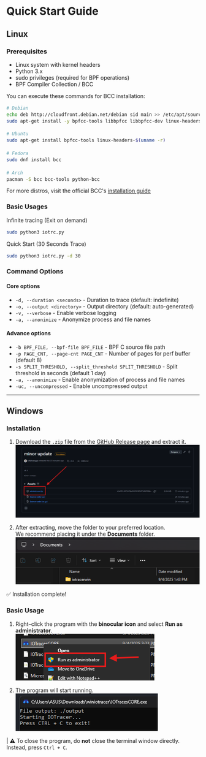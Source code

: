 # Quick Start Guide

## Linux
### Prerequisites
- Linux system with kernel headers
- Python 3.x
- sudo privileges (required for BPF operations)
- BPF Compiler Collection / BCC

You can execute these commands for BCC installation:
```bash
# Debian
echo deb http://cloudfront.debian.net/debian sid main >> /etc/apt/sources.list
sudo apt-get install -y bpfcc-tools libbpfcc libbpfcc-dev linux-headers-$(uname -r)

# Ubuntu
sudo apt-get install bpfcc-tools linux-headers-$(uname -r)

# Fedora
sudo dnf install bcc

# Arch
pacman -S bcc bcc-tools python-bcc
```

For more distros, visit the official BCC's [installation guide](https://github.com/iovisor/bcc/blob/master/INSTALL.md)

### Basic Usages

Infinite tracing (Exit on demand)
```bash
sudo python3 iotrc.py 
```

Quick Start (30 Seconds Trace)
```bash
sudo python3 iotrc.py -d 30
```

### Command Options
#### Core options
- `-d, --duration <seconds>` - Duration to trace (default: indefinite)
- `-o, --output <directory>` - Output directory (default: auto-generated)
- `-v, --verbose` - Enable verbose logging
- `-a, --anonimize` - Anonymize process and file names 

#### Advance options
- `-b BPF_FILE, --bpf-file BPF_FILE` - BPF C source file path
-  `-p PAGE_CNT, --page-cnt PAGE_CNT` - Number of pages for perf buffer (default 8)
-  `-s SPLIT_THRESHOLD, --split_threshold SPLIT_THRESHOLD` - Split threshold in seconds (default 1 day)
-  `-a, --anonimize` - Enable anonymization of process and file names
- `-uc, --uncompressed` - Enable uncompressed output

---

## Windows

### Installation
1. Download the `.zip` file from the [GitHub Release page](#) and extract it.  
   ![image](./img/ghrelease.png)

2. After extracting, move the folder to your preferred location.  
   We recommend placing it under the **Documents** folder.  
   ![image](./img/filedoc.png)

✅ Installation complete!

### Basic Usage
1. Right–click the program with the **binocular icon** and select **Run as administrator**.  
   ![image](./img/runadmin.png)

2. The program will start running.  
   ![image](./img/programrun.png)

| ⚠️ To close the program, do **not** close the terminal window directly. Instead, press `Ctrl + C`.
